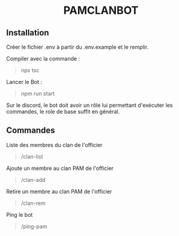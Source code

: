 <h1 align="center">PAMCLANBOT</h1>

## Installation
Créer le fichier .env à partir du .env.example et le remplir.

Compiler avec la commande :
>npx tsc

Lancer le Bot :
>npm run start

Sur le discord, le bot doit avoir un rôle lui permettant d'exécuter les commandes, le role de base suffit en général.

## Commandes

Liste des membres du clan de l'officier
>/clan-list

Ajoute un membre au clan PAM de l'officier
>/clan-add

Retire un membre au clan PAM de l'officier
>/clan-rem

Ping le bot
>/ping-pam
